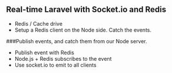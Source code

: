 ## Real-time Laravel with Socket.io and Redis

- Redis / Cache drive
- Setup a Redis client on the Node side. Catch the events.

###Publish events, and catch them from our Node server.

- Publish event with Redis
- Node.js + Redis subscribes to the event
- Use socket.io to emit to all clients

